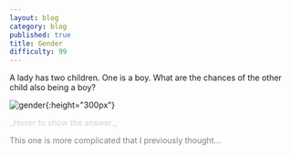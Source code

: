 ```yaml
---
layout: blog
category: blog
published: true
title: Gender
difficulty: 99
---
```

A lady has two children. One is a boy. What are the chances of the other child also being a boy?

![gender](/img/gender.jpg){:height="300px"}

<div markdown="1" class='answer-title' style="color: lightgrey">_Hover to show the answer._
</div>
<div class='answer-wrapper'>
<div markdown="1" class='answer' style="color: grey">

This one is more complicated that I previously thought...

</div>
</div>

